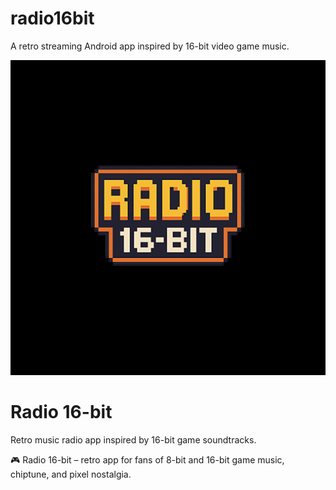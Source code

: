 # radio16bit
A retro streaming Android app inspired by 16-bit video game music.

<p align="center">
  <img src="https://github.com/TUF1T/radio16bit/blob/main/radio16bit.png" alt="Radio 16-bit Logo"/>
</p>

# Radio 16-bit

Retro music radio app inspired by 16-bit game soundtracks.

🎮 Radio 16-bit – retro app for fans of 8-bit and 16-bit game music, chiptune, and pixel nostalgia.
